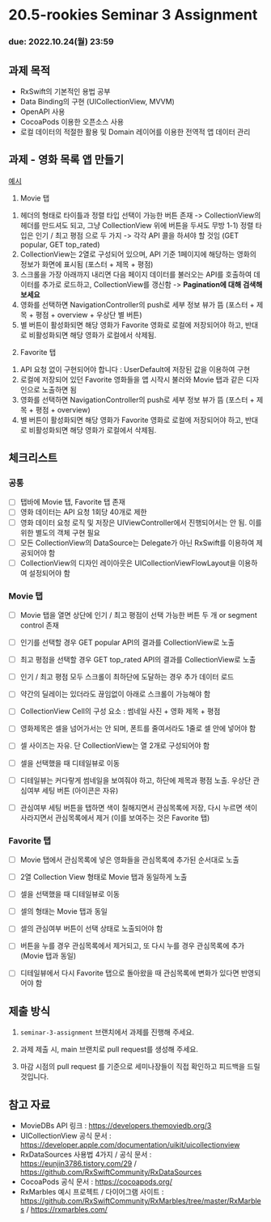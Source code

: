 20.5-rookies Seminar 3 Assignment
================================

### **due: 2022.10.24(월) 23:59**

## 과제 목적
- RxSwift의 기본적인 용법 공부
- Data Binding의 구현 (UICollectionView, MVVM)
- OpenAPI 사용
- CocoaPods 이용한 오픈소스 사용
- 로컬 데이터의 적절한 활용 및 Domain 레이어를 이용한 전역적 앱 데이터 관리

## 과제 - 영화 목록 앱 만들기

[예시](https://user-images.githubusercontent.com/48316900/139861374-fd6425b1-bf87-4239-a27b-aa76f8807360.mp4)
1. Movie 탭
1) 헤더의 형태로 타이틀과 정렬 타입 선택이 가능한 버튼 존재 -> CollectionView의 헤더를 만드셔도 되고, 그냥 CollectionView 위에 버튼을 두셔도 무방
1-1) 정렬 타입은 인기 / 최고 평점 으로 두 가지 -> 각각 API 콜을 하셔야 할 것임 (GET popular, GET top_rated)
2) CollectionView는 2열로 구성되어 있으며, API 기준 1페이지에 해당하는 영화의 정보가 화면에 표시됨 (포스터 + 제목 + 평점)
3) 스크롤을 가장 아래까지 내리면 다음 페이지 데이터를 불러오는 API를 호출하여 데이터를 추가로 로드하고, CollectionView를 갱신함 -> **Pagination에 대해 검색해보세요**
4) 영화를 선택하면 NavigationController의 push로 세부 정보 뷰가 뜸 (포스터 + 제목 + 평점 + overview + 우상단 별 버튼)
5) 별 버튼이 활성화되면 해당 영화가 Favorite 영화로 로컬에 저장되어야 하고, 반대로 비활성화되면 해당 영화가 로컬에서 삭제됨.

2. Favorite 탭
1) API 요청 없이 구현되어야 합니다 : UserDefault에 저장된 값을 이용하여 구현
2) 로컬에 저장되어 있던 Favorite 영화들을 앱 시작시 불러와 Movie 탭과 같은 디자인으로 노출하면 됨
3) 영화를 선택하면 NavigationController의 push로 세부 정보 뷰가 뜸 (포스터 + 제목 + 평점 + overview)
4) 별 버튼이 활성화되면 해당 영화가 Favorite 영화로 로컬에 저장되어야 하고, 반대로 비활성화되면 해당 영화가 로컬에서 삭제됨.

## 체크리스트
### 공통
-[ ] 탭바에 Movie 탭, Favorite 탭 존재
-[ ] 영화 데이터는 API 요청 1회당 40개로 제한
-[ ] 영화 데이터 요청 로직 및 저장은 UIViewController에서 진행되어서는 안 됨. 이를 위한 별도의 객체 구현 필요
-[ ] 모든 CollectionView의 DataSource는 Delegate가 아닌 RxSwift를 이용하여 제공되어야 함
-[ ] CollectionView의 디자인 레이아웃은 UICollectionViewFlowLayout을 이용하여 설정되어야 함

### Movie 탭
-[ ] Movie 탭을 열면 상단에 인기 / 최고 평점이 선택 가능한 버튼 두 개 or segment control 존재
-[ ] 인기를 선택할 경우 GET popular API의 결과를 CollectionView로 노출
-[ ] 최고 평점을 선택할 경우 GET top_rated API의 결과를 CollectionView로 노출
-[ ] 인기 / 최고 평점 모두 스크롤이 최하단에 도달하는 경우 추가 데이터 로드 
-[ ] 약간의 딜레이는 있더라도 끊임없이 아래로 스크롤이 가능해야 함

-[ ] CollectionView Cell의 구성 요소 : 썸네일 사진 + 영화 제목 + 평점
-[ ] 영화제목은 셀을 넘어가서는 안 되며, 폰트를 줄여서라도 1줄로 셀 안에 넣어야 함
-[ ] 셀 사이즈는 자유. 단 CollectionView는 열 2개로 구성되어야 함
-[ ] 셀을 선택했을 때 디테일뷰로 이동
-[ ] 디테일뷰는 커다랗게 썸네일을 보여줘야 하고, 하단에 제목과 평점 노출. 우상단 관심여부 세팅 버튼 (아이콘은 자유)
-[ ] 관심여부 세팅 버튼을 탭하면 색이 칠해지면서 관심목록에 저장, 다시 누르면 색이 사라지면서 관심목록에서 제거 (이를 보여주는 것은 Favorite 탭)

### Favorite 탭
-[ ] Movie 탭에서 관심목록에 넣은 영화들을 관심목록에 추가된 순서대로 노출
-[ ] 2열 Collection View 형태로 Movie 탭과 동일하게 노출
-[ ] 셀을 선택했을 때 디테일뷰로 이동
-[ ] 셀의 형태는 Movie 탭과 동일
-[ ] 셀의 관심여부 버튼이 선택 상태로 노출되어야 함
-[ ] 버튼을 누를 경우 관심목록에서 제거되고, 또 다시 누를 경우 관심목록에 추가 (Movie 탭과 동일)
-[ ] 디테일뷰에서 다시 Favorite 탭으로 돌아왔을 때 관심목록에 변화가 있다면 반영되어야 함


## 제출 방식
1. `seminar-3-assignment` 브랜치에서 과제를 진행해 주세요. 

2. 과제 제출 시, main 브랜치로 pull request를 생성해 주세요.

3. 마감 시점의 pull request 를 기준으로 세미나장들이 직접 확인하고 피드백을 드릴 것입니다.

## 참고 자료
- MovieDBs API 링크 : https://developers.themoviedb.org/3
- UICollectionView 공식 문서 : https://developer.apple.com/documentation/uikit/uicollectionview
- RxDataSources 사용법 4가지 / 공식 문서 : https://eunjin3786.tistory.com/29 / https://github.com/RxSwiftCommunity/RxDataSources
- CocoaPods 공식 문서 : https://cocoapods.org/
- RxMarbles 예시 프로젝트 / 다이어그램 사이트 : https://github.com/RxSwiftCommunity/RxMarbles/tree/master/RxMarbles / https://rxmarbles.com/


